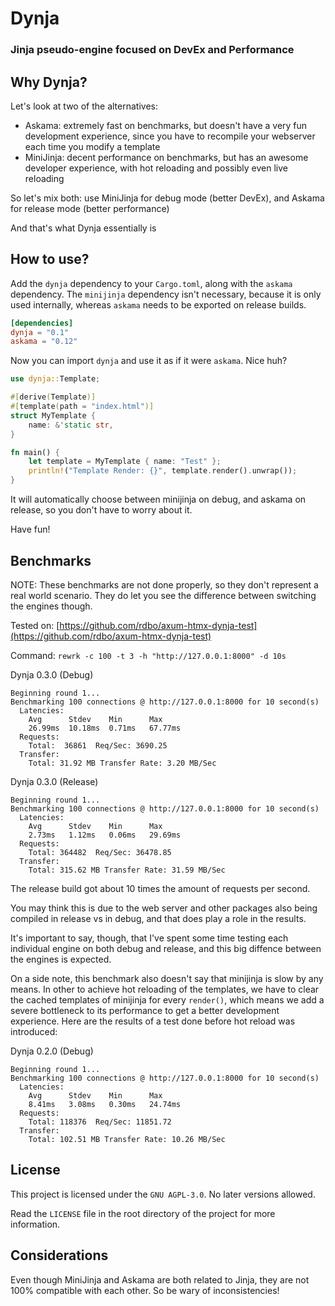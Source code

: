 # Dynja
### Jinja pseudo-engine focused on DevEx and Performance

## Why Dynja?
Let's look at two of the alternatives:
- Askama: extremely fast on benchmarks, but doesn't have a very fun development experience, since you have to recompile your webserver each time you modify a template
- MiniJinja: decent performance on benchmarks, but has an awesome developer experience, with hot reloading and possibly even live reloading

So let's mix both: use MiniJinja for debug mode (better DevEx), and Askama for release mode (better performance)

And that's what Dynja essentially is

## How to use?
Add the `dynja` dependency to your `Cargo.toml`, along with the `askama` dependency. The `minijinja` dependency isn't necessary, because it is only used internally, whereas `askama` needs to be exported on release builds.
```toml
[dependencies]
dynja = "0.1"
askama = "0.12"
```
Now you can import `dynja` and use it as if it were `askama`. Nice huh?
```rust
use dynja::Template;

#[derive(Template)]
#[template(path = "index.html")]
struct MyTemplate {
    name: &'static str,
}

fn main() {
    let template = MyTemplate { name: "Test" };
    println!("Template Render: {}", template.render().unwrap());
}
```
It will automatically choose between minijinja on debug, and askama on release, so you don't have to worry about it.

Have fun!

## Benchmarks
NOTE: These benchmarks are not done properly, so they don't represent a real world scenario. They do let you see the difference between switching the engines though.

Tested on: [https://github.com/rdbo/axum-htmx-dynja-test](https://github.com/rdbo/axum-htmx-dynja-test)

Command: `rewrk -c 100 -t 3 -h "http://127.0.0.1:8000" -d 10s`

Dynja 0.3.0 (Debug)
```
Beginning round 1...
Benchmarking 100 connections @ http://127.0.0.1:8000 for 10 second(s)
  Latencies:
    Avg      Stdev    Min      Max      
    26.99ms  10.18ms  0.71ms   67.77ms  
  Requests:
    Total:  36861  Req/Sec: 3690.25
  Transfer:
    Total: 31.92 MB Transfer Rate: 3.20 MB/Sec  
```

Dynja 0.3.0 (Release)
```
Beginning round 1...
Benchmarking 100 connections @ http://127.0.0.1:8000 for 10 second(s)
  Latencies:
    Avg      Stdev    Min      Max      
    2.73ms   1.12ms   0.06ms   29.69ms  
  Requests:
    Total: 364482  Req/Sec: 36478.85
  Transfer:
    Total: 315.62 MB Transfer Rate: 31.59 MB/Sec
```

The release build got about 10 times the amount of requests per second.

You may think this is due to the web server and other packages also being compiled in release vs in debug, and that does play a role in the results.

It's important to say, though, that I've spent some time testing each individual engine on both debug and release, and this big diffence between the engines is expected.

On a side note, this benchmark also doesn't say that minijinja is slow by any means.
In other to achieve hot reloading of the templates, we have to clear the cached templates of minijinja for every `render()`, which means we add a severe
bottleneck to its performance to get a better development experience. Here are the results of a test done before hot reload was introduced:

Dynja 0.2.0 (Debug)
```
Beginning round 1...
Benchmarking 100 connections @ http://127.0.0.1:8000 for 10 second(s)
  Latencies:
    Avg      Stdev    Min      Max      
    8.41ms   3.08ms   0.30ms   24.74ms  
  Requests:
    Total: 118376  Req/Sec: 11851.72
  Transfer:
    Total: 102.51 MB Transfer Rate: 10.26 MB/Sec
```

## License
This project is licensed under the `GNU AGPL-3.0`. No later versions allowed.

Read the `LICENSE` file in the root directory of the project for more information.

## Considerations
Even though MiniJinja and Askama are both related to Jinja, they are not 100% compatible with each other. So be wary of inconsistencies!
